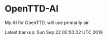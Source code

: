# OpenTTD-AI
My AI for OpenTTD, will use primarily air

Latest backup: Sun Sep 22 02:50:02 UTC 2019
